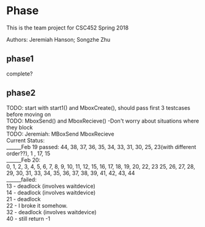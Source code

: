# Phase
This is the team project for CSC452 Spring 2018 <br />

Authors: Jeremiah Hanson;
         Songzhe Zhu<br />


## phase1
complete?<br />

## phase2
TODO: start with start1() and MboxCreate(), should pass first 3 testcases before moving on<br />
TODO: MboxSend() and MboxRecieve()
			-Don't worry about situations where they block<br />
TODO: Jeremiah: MBoxSend MboxRecieve <br />
Current Status: <br />
______Feb 19 passed: 44, 38, 37, 36, 35, 34, 33, 31, 30, 25, 23(with different order??), 1 , 17, 15<br />
______Feb 20: <br />0, 1, 2, 3, 4, 5, 6, 7, 8, 9, 10, 11, 12, 15, 16, 17, 18, 19, 20, 22, 23
	25, 26, 27, 28, 29, 30, 31, 33, 34, 35, 36, 37, 38, 39, 41, 42, 43, 44<br />
______failed:<br /> 13 - deadlock (involves waitdevice)<br />
				14 - deadlock (involves waitdevice)<br />
				21 - deadlock<br />
				22 - I broke it somehow.<br />
				32 - deadlock (involves waitdevice)<br />
				40 - still return -1<br />
